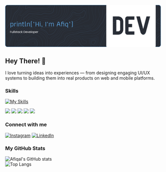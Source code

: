 ![Header](github-header-banner.png)

## Hey There! 👋

I love turning ideas into experiences — from designing engaging UI/UX systems to building them into real products on web and mobile platforms.

### Skills

[![My Skills](https://skillicons.dev/icons?i=html,css,js,kotlin,python)](https://skillicons.dev)

<div>
<img src="https://img.shields.io/badge/HTML5-E34F26?style=for-the-badge&logo=html5&logoColor=white"/>
<img src="https://img.shields.io/badge/CSS3-1572B6?style=for-the-badge&logo=css3&logoColor=white"/>
<img src="https://img.shields.io/badge/JavaScript-323330?style=for-the-badge&logo=javascript&logoColor=F7DF1E"/>
<img src="https://img.shields.io/badge/Kotlin-B125EA?style=for-the-badge&logo=kotlin&logoColor=white"/>
<img src="https://img.shields.io/badge/Python-3776AB?style=for-the-badge&logo=python&logoColor=white"/>
</div>

### Connect with me

[![Instagram](https://img.shields.io/badge/Instagram-E4405F?style=for-the-badge&logo=instagram&logoColor=white)](https://www.instagram.com/afiqalghazali_/) [![LinkedIn](https://img.shields.io/badge/LinkedIn-0077B5?style=for-the-badge&logo=linkedin&logoColor=white)](https://www.linkedin.com/in/afiqalghazali/)

### My GitHub Stats

![Afiqal's GitHub stats](https://github-readme-stats.vercel.app/api?username=afiqalghazali&show_icons=true&theme=tokyonight)
<br>
![Top Langs](https://github-readme-stats.vercel.app/api/top-langs/?username=afiqalghazali&layout=compact&theme=tokyonight)
